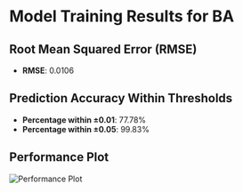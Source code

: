 # Model Training Results for BA

## Root Mean Squared Error (RMSE)
- **RMSE**: 0.0106

## Prediction Accuracy Within Thresholds
- **Percentage within ±0.01**: 77.78%
- **Percentage within ±0.05**: 99.83%

## Performance Plot
![Performance Plot](../imgs/BA.png)
